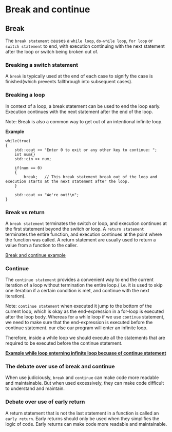 # Break and continue

## Break
The `break statement` causes a `while loop`, `do-while loop`, `for loop` or `switch statement` to end, with execution continuing with the next statement after the loop or switch being broken out of.

### Breaking a switch statement
A `break` is typically used at the end of each case to signify the case is finished(which prevents fallthrough into subsequent cases).

### Breaking a loop
In context of a loop, a break statement can be used to end the loop early. Execution continues with the next statement after the end of the loop.

Note: Break is also a common way to get out of an intentional infinite loop.

**Example**
```
while(true)
{
    std::cout << "Enter 0 to exit or any other key to continue: ";
    int num{}
    std::cin >> num;

    if(num == 0)
    {
        break;   // This break statement break out of the loop and execution starts at the next statement after the loop.
    }

    std::cout << "We're out!\n";
}
```

### Break vs return 
A `break statement` terminates the switch or loop, and execution continues at the first statement beyond the switch or loop. A `return statement` terminates the entire function, and execution continues at the point where the function was called. A return statement are usually used to return a value from a function to the caller.

[Break and continue example](break_and_continue.cpp)

### Continue
The `continue statement` provides a convenient way to end the current iteration of a loop without termination the entire loop.( i.e. it is used to skip one iteration if a certain condition is met, and continue with the next iteration).

Note: `continue statement` when executed it jump to the bottom of the current loop, which is okay as the end-expression in a for-loop is executed after the loop body. Whereas for a while loop if we use `continue` statement, we need to make sure that the end-expression is executed before the continue statement. our else our program will enter an infinite loop.

Therefore, inside a while loop we should execute all the statements that are required to be executed before the continue statement.

[**Example while loop enterning infinite loop becuase of continue statement**](while_continue_infinite_loop.cpp)

### The debate over use of break and continue
When use judiciously, `break` and `continue` can make code more readable and maintainable. But when used excessively, they can make code difficult to understand and maintain.

### Debate over use of early return
A return statement that is not the last statement in a function is called an `early return`. Early returns should only be used when they simplifies the logic of code. Early returns can make code more readable and maintainable.